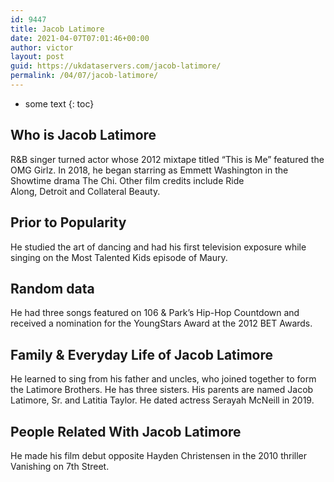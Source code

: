 ```yaml
---
id: 9447
title: Jacob Latimore
date: 2021-04-07T07:01:46+00:00
author: victor
layout: post
guid: https://ukdataservers.com/jacob-latimore/
permalink: /04/07/jacob-latimore/
---
```


* some text
{: toc}


## Who is Jacob Latimore



R&B singer turned actor whose 2012 mixtape titled &#8220;This is Me&#8221; featured the OMG Girlz. In 2018, he began starring as Emmett Washington in the Showtime drama The Chi. Other film credits include Ride Along, Detroit and Collateral Beauty.

                
                
                
## Prior to Popularity



He studied the art of dancing and had his first television exposure while singing on the Most Talented Kids episode of Maury. 

                
                
                
## Random data



He had three songs featured on 106 & Park&#8217;s Hip-Hop Countdown and received a nomination for the YoungStars Award at the 2012 BET Awards.

                
                
                
## Family & Everyday Life of Jacob Latimore



He learned to sing from his father and uncles, who joined together to form the Latimore Brothers. He has three sisters. His parents are named Jacob Latimore, Sr. and Latitia Taylor. He dated actress Serayah McNeill in 2019.

                
                
                
## People Related With Jacob Latimore



He made his film debut opposite Hayden Christensen in the 2010 thriller Vanishing on 7th Street.

                
              
            
          
          
          